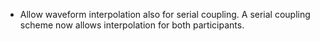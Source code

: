 - Allow waveform interpolation also for serial coupling. A serial coupling scheme now allows interpolation for both participants.
